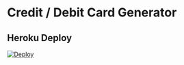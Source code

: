 # Credit / Debit Card Generator


## Heroku Deploy
[![Deploy](https://www.herokucdn.com/deploy/button.svg)](https://heroku.com/deploy?template=https://github.com/devharry-git/cc-gen)